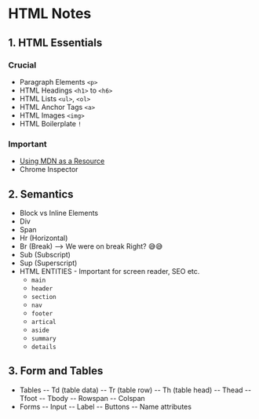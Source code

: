 # HTML Notes

## 1. HTML Essentials

### Crucial

- Paragraph Elements `<p>`
- HTML Headings `<h1>` to `<h6>`
- HTML Lists `<ul>`, `<ol>`
- HTML Anchor Tags `<a>`
- HTML Images `<img>`
- HTML Boilerplate `!`

### Important

- [Using MDN as a Resource](https://developer.mozilla.org/en-US/docs/Learn/HTML)
- Chrome Inspector

## 2. Semantics

- Block vs Inline Elements
- Div
- Span
- Hr (Horizontal)
- Br (Break) --> We were on break Right? 😅😅
- Sub (Subscript)
- Sup (Superscript)
- HTML ENTITIES - Important for screen reader, SEO etc.
  - `main`
  - `header`
  - `section`
  - `nav`
  - `footer`
  - `artical`
  - `aside`
  - `summary`
  - `details`

## 3. Form and Tables

- Tables
  -- Td (table data)
  -- Tr (table row)
  -- Th (table head)
  -- Thead
  -- Tfoot
  -- Tbody
  -- Rowspan
  -- Colspan
- Forms
  -- Input
  -- Label
  -- Buttons
  -- Name attributes

